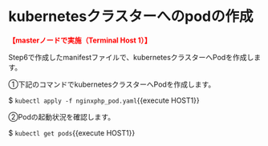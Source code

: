 # kubernetesクラスターへのpodの作成

**<span style="color: red; ">【masterノードで実施（Terminal Host 1）】</span>**  

Step6で作成したmanifestファイルで、kubernetesクラスターへPodを作成します。  

①下記のコマンドでkubernetesクラスターへPodを作成します。  

$ `kubectl apply -f nginxphp_pod.yaml`{{execute HOST1}}  

②Podの起動状況を確認します。

$ `kubectl get pods`{{execute HOST1}}  

